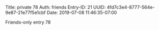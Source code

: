 Title: private 78
Auth: friends
Entry-ID: 21
UUID: 4fd7c3e4-8777-564e-9e87-21e77f5e1cbf
Date: 2019-07-08 11:46:35-07:00

Friends-only entry 78
